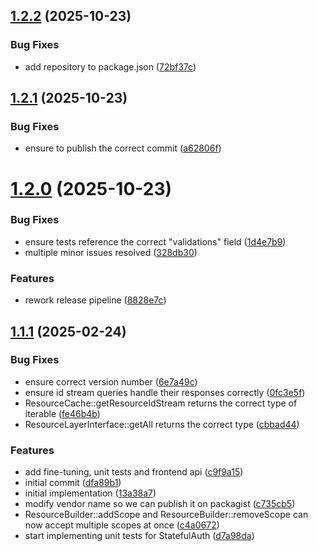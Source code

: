 ## [1.2.2](https://github.com/hawk-digital-environments/hawk-auth-client/compare/v1.2.1...v1.2.2) (2025-10-23)


### Bug Fixes

* add repository to package.json ([72bf37c](https://github.com/hawk-digital-environments/hawk-auth-client/commit/72bf37c00b127c309e6283877fa2a0ff7e736e89))



## [1.2.1](https://github.com/hawk-digital-environments/hawk-auth-client/compare/v1.2.0...v1.2.1) (2025-10-23)


### Bug Fixes

* ensure to publish the correct commit ([a62806f](https://github.com/hawk-digital-environments/hawk-auth-client/commit/a62806fc252d293916f5815128daa2353e04b093))



# [1.2.0](https://github.com/hawk-digital-environments/hawk-auth-client/compare/v1.1.1...v1.2.0) (2025-10-23)


### Bug Fixes

* ensure tests reference the correct "validations" field ([1d4e7b9](https://github.com/hawk-digital-environments/hawk-auth-client/commit/1d4e7b9aa116b2d3c62878cc60ecf31bc7f8e294))
* multiple minor issues resolved ([328db30](https://github.com/hawk-digital-environments/hawk-auth-client/commit/328db30fc44ce59b58fac8e219da84e415e2544b))


### Features

* rework release pipeline ([8828e7c](https://github.com/hawk-digital-environments/hawk-auth-client/commit/8828e7c8818b1ccfd2e6f1637ac632f2bd2d49e5))



## [1.1.1](https://github.com/hawk-digital-environments/hawk-auth-client/compare/dfa89b1e1cf1f67dbb7f49dd4ea95c41a3b9e419...v1.1.1) (2025-02-24)


### Bug Fixes

* ensure correct version number ([6e7a49c](https://github.com/hawk-digital-environments/hawk-auth-client/commit/6e7a49cc55c801332a85bf96b3f6b45c8dd53b05))
* ensure id stream queries handle their responses correctly ([0fc3e5f](https://github.com/hawk-digital-environments/hawk-auth-client/commit/0fc3e5f24ebbafa3a68b15db8151998b2b60d74e))
* ResourceCache::getResourceIdStream returns the correct type of iterable ([fe46b4b](https://github.com/hawk-digital-environments/hawk-auth-client/commit/fe46b4bdae4c8aafa0d78c85fcdc990cb55ad563))
* ResourceLayerInterface::getAll returns the correct type ([cbbad44](https://github.com/hawk-digital-environments/hawk-auth-client/commit/cbbad4480aaaa9be10ca78f85d97159e7adaeeb5))


### Features

* add fine-tuning, unit tests and frontend api ([c9f9a15](https://github.com/hawk-digital-environments/hawk-auth-client/commit/c9f9a1574d12b4b301e592a06221ba1f6e029d67))
* initial commit ([dfa89b1](https://github.com/hawk-digital-environments/hawk-auth-client/commit/dfa89b1e1cf1f67dbb7f49dd4ea95c41a3b9e419))
* initial implementation ([13a38a7](https://github.com/hawk-digital-environments/hawk-auth-client/commit/13a38a7a81c1da6b642af8f2948259916a2cdfa8))
* modify vendor name so we can publish it on packagist ([c735cb5](https://github.com/hawk-digital-environments/hawk-auth-client/commit/c735cb52b97b30cd175bdafab48667708bfcaa54))
* ResourceBuilder::addScope and ResourceBuilder::removeScope can now accept multiple scopes at once ([c4a0672](https://github.com/hawk-digital-environments/hawk-auth-client/commit/c4a0672d0a34eecd7327271bc7d57709b65392da))
* start implementing unit tests for StatefulAuth ([d7a98da](https://github.com/hawk-digital-environments/hawk-auth-client/commit/d7a98daaedcf5268328dbf74f2206c66c49c039d))



